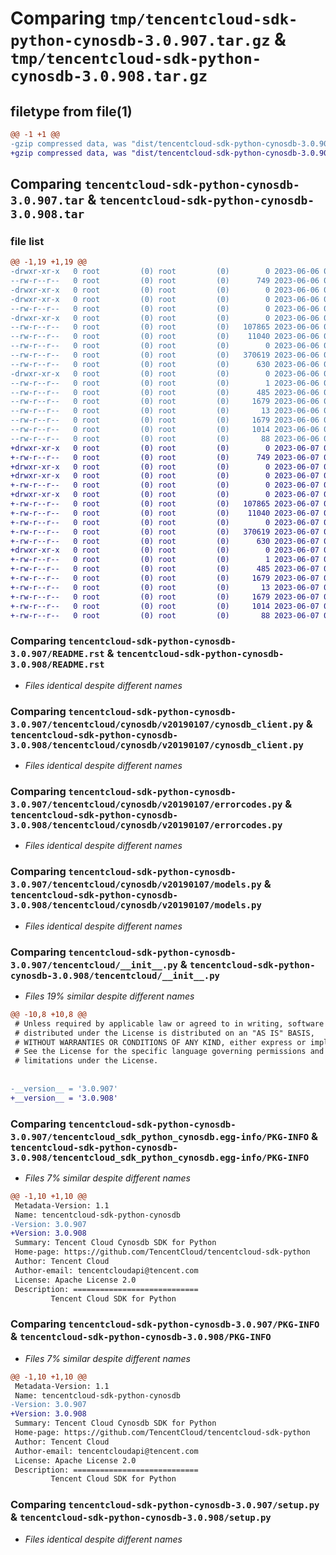 # Comparing `tmp/tencentcloud-sdk-python-cynosdb-3.0.907.tar.gz` & `tmp/tencentcloud-sdk-python-cynosdb-3.0.908.tar.gz`

## filetype from file(1)

```diff
@@ -1 +1 @@
-gzip compressed data, was "dist/tencentcloud-sdk-python-cynosdb-3.0.907.tar", last modified: Tue Jun  6 02:24:20 2023, max compression
+gzip compressed data, was "dist/tencentcloud-sdk-python-cynosdb-3.0.908.tar", last modified: Wed Jun  7 00:22:03 2023, max compression
```

## Comparing `tencentcloud-sdk-python-cynosdb-3.0.907.tar` & `tencentcloud-sdk-python-cynosdb-3.0.908.tar`

### file list

```diff
@@ -1,19 +1,19 @@
-drwxr-xr-x   0 root         (0) root         (0)        0 2023-06-06 02:24:20.000000 tencentcloud-sdk-python-cynosdb-3.0.907/
--rw-r--r--   0 root         (0) root         (0)      749 2023-06-06 02:24:20.000000 tencentcloud-sdk-python-cynosdb-3.0.907/README.rst
-drwxr-xr-x   0 root         (0) root         (0)        0 2023-06-06 02:24:20.000000 tencentcloud-sdk-python-cynosdb-3.0.907/tencentcloud/
-drwxr-xr-x   0 root         (0) root         (0)        0 2023-06-06 02:24:20.000000 tencentcloud-sdk-python-cynosdb-3.0.907/tencentcloud/cynosdb/
--rw-r--r--   0 root         (0) root         (0)        0 2023-06-06 02:24:20.000000 tencentcloud-sdk-python-cynosdb-3.0.907/tencentcloud/cynosdb/__init__.py
-drwxr-xr-x   0 root         (0) root         (0)        0 2023-06-06 02:24:20.000000 tencentcloud-sdk-python-cynosdb-3.0.907/tencentcloud/cynosdb/v20190107/
--rw-r--r--   0 root         (0) root         (0)   107865 2023-06-06 02:24:20.000000 tencentcloud-sdk-python-cynosdb-3.0.907/tencentcloud/cynosdb/v20190107/cynosdb_client.py
--rw-r--r--   0 root         (0) root         (0)    11040 2023-06-06 02:24:20.000000 tencentcloud-sdk-python-cynosdb-3.0.907/tencentcloud/cynosdb/v20190107/errorcodes.py
--rw-r--r--   0 root         (0) root         (0)        0 2023-06-06 02:24:20.000000 tencentcloud-sdk-python-cynosdb-3.0.907/tencentcloud/cynosdb/v20190107/__init__.py
--rw-r--r--   0 root         (0) root         (0)   370619 2023-06-06 02:24:20.000000 tencentcloud-sdk-python-cynosdb-3.0.907/tencentcloud/cynosdb/v20190107/models.py
--rw-r--r--   0 root         (0) root         (0)      630 2023-06-06 02:24:20.000000 tencentcloud-sdk-python-cynosdb-3.0.907/tencentcloud/__init__.py
-drwxr-xr-x   0 root         (0) root         (0)        0 2023-06-06 02:24:20.000000 tencentcloud-sdk-python-cynosdb-3.0.907/tencentcloud_sdk_python_cynosdb.egg-info/
--rw-r--r--   0 root         (0) root         (0)        1 2023-06-06 02:24:20.000000 tencentcloud-sdk-python-cynosdb-3.0.907/tencentcloud_sdk_python_cynosdb.egg-info/dependency_links.txt
--rw-r--r--   0 root         (0) root         (0)      485 2023-06-06 02:24:20.000000 tencentcloud-sdk-python-cynosdb-3.0.907/tencentcloud_sdk_python_cynosdb.egg-info/SOURCES.txt
--rw-r--r--   0 root         (0) root         (0)     1679 2023-06-06 02:24:20.000000 tencentcloud-sdk-python-cynosdb-3.0.907/tencentcloud_sdk_python_cynosdb.egg-info/PKG-INFO
--rw-r--r--   0 root         (0) root         (0)       13 2023-06-06 02:24:20.000000 tencentcloud-sdk-python-cynosdb-3.0.907/tencentcloud_sdk_python_cynosdb.egg-info/top_level.txt
--rw-r--r--   0 root         (0) root         (0)     1679 2023-06-06 02:24:20.000000 tencentcloud-sdk-python-cynosdb-3.0.907/PKG-INFO
--rw-r--r--   0 root         (0) root         (0)     1014 2023-06-06 02:24:20.000000 tencentcloud-sdk-python-cynosdb-3.0.907/setup.py
--rw-r--r--   0 root         (0) root         (0)       88 2023-06-06 02:24:20.000000 tencentcloud-sdk-python-cynosdb-3.0.907/setup.cfg
+drwxr-xr-x   0 root         (0) root         (0)        0 2023-06-07 00:22:03.000000 tencentcloud-sdk-python-cynosdb-3.0.908/
+-rw-r--r--   0 root         (0) root         (0)      749 2023-06-07 00:22:03.000000 tencentcloud-sdk-python-cynosdb-3.0.908/README.rst
+drwxr-xr-x   0 root         (0) root         (0)        0 2023-06-07 00:22:03.000000 tencentcloud-sdk-python-cynosdb-3.0.908/tencentcloud/
+drwxr-xr-x   0 root         (0) root         (0)        0 2023-06-07 00:22:03.000000 tencentcloud-sdk-python-cynosdb-3.0.908/tencentcloud/cynosdb/
+-rw-r--r--   0 root         (0) root         (0)        0 2023-06-07 00:22:03.000000 tencentcloud-sdk-python-cynosdb-3.0.908/tencentcloud/cynosdb/__init__.py
+drwxr-xr-x   0 root         (0) root         (0)        0 2023-06-07 00:22:03.000000 tencentcloud-sdk-python-cynosdb-3.0.908/tencentcloud/cynosdb/v20190107/
+-rw-r--r--   0 root         (0) root         (0)   107865 2023-06-07 00:22:03.000000 tencentcloud-sdk-python-cynosdb-3.0.908/tencentcloud/cynosdb/v20190107/cynosdb_client.py
+-rw-r--r--   0 root         (0) root         (0)    11040 2023-06-07 00:22:03.000000 tencentcloud-sdk-python-cynosdb-3.0.908/tencentcloud/cynosdb/v20190107/errorcodes.py
+-rw-r--r--   0 root         (0) root         (0)        0 2023-06-07 00:22:03.000000 tencentcloud-sdk-python-cynosdb-3.0.908/tencentcloud/cynosdb/v20190107/__init__.py
+-rw-r--r--   0 root         (0) root         (0)   370619 2023-06-07 00:22:03.000000 tencentcloud-sdk-python-cynosdb-3.0.908/tencentcloud/cynosdb/v20190107/models.py
+-rw-r--r--   0 root         (0) root         (0)      630 2023-06-07 00:22:03.000000 tencentcloud-sdk-python-cynosdb-3.0.908/tencentcloud/__init__.py
+drwxr-xr-x   0 root         (0) root         (0)        0 2023-06-07 00:22:03.000000 tencentcloud-sdk-python-cynosdb-3.0.908/tencentcloud_sdk_python_cynosdb.egg-info/
+-rw-r--r--   0 root         (0) root         (0)        1 2023-06-07 00:22:03.000000 tencentcloud-sdk-python-cynosdb-3.0.908/tencentcloud_sdk_python_cynosdb.egg-info/dependency_links.txt
+-rw-r--r--   0 root         (0) root         (0)      485 2023-06-07 00:22:03.000000 tencentcloud-sdk-python-cynosdb-3.0.908/tencentcloud_sdk_python_cynosdb.egg-info/SOURCES.txt
+-rw-r--r--   0 root         (0) root         (0)     1679 2023-06-07 00:22:03.000000 tencentcloud-sdk-python-cynosdb-3.0.908/tencentcloud_sdk_python_cynosdb.egg-info/PKG-INFO
+-rw-r--r--   0 root         (0) root         (0)       13 2023-06-07 00:22:03.000000 tencentcloud-sdk-python-cynosdb-3.0.908/tencentcloud_sdk_python_cynosdb.egg-info/top_level.txt
+-rw-r--r--   0 root         (0) root         (0)     1679 2023-06-07 00:22:03.000000 tencentcloud-sdk-python-cynosdb-3.0.908/PKG-INFO
+-rw-r--r--   0 root         (0) root         (0)     1014 2023-06-07 00:22:03.000000 tencentcloud-sdk-python-cynosdb-3.0.908/setup.py
+-rw-r--r--   0 root         (0) root         (0)       88 2023-06-07 00:22:03.000000 tencentcloud-sdk-python-cynosdb-3.0.908/setup.cfg
```

### Comparing `tencentcloud-sdk-python-cynosdb-3.0.907/README.rst` & `tencentcloud-sdk-python-cynosdb-3.0.908/README.rst`

 * *Files identical despite different names*

### Comparing `tencentcloud-sdk-python-cynosdb-3.0.907/tencentcloud/cynosdb/v20190107/cynosdb_client.py` & `tencentcloud-sdk-python-cynosdb-3.0.908/tencentcloud/cynosdb/v20190107/cynosdb_client.py`

 * *Files identical despite different names*

### Comparing `tencentcloud-sdk-python-cynosdb-3.0.907/tencentcloud/cynosdb/v20190107/errorcodes.py` & `tencentcloud-sdk-python-cynosdb-3.0.908/tencentcloud/cynosdb/v20190107/errorcodes.py`

 * *Files identical despite different names*

### Comparing `tencentcloud-sdk-python-cynosdb-3.0.907/tencentcloud/cynosdb/v20190107/models.py` & `tencentcloud-sdk-python-cynosdb-3.0.908/tencentcloud/cynosdb/v20190107/models.py`

 * *Files identical despite different names*

### Comparing `tencentcloud-sdk-python-cynosdb-3.0.907/tencentcloud/__init__.py` & `tencentcloud-sdk-python-cynosdb-3.0.908/tencentcloud/__init__.py`

 * *Files 19% similar despite different names*

```diff
@@ -10,8 +10,8 @@
 # Unless required by applicable law or agreed to in writing, software
 # distributed under the License is distributed on an "AS IS" BASIS,
 # WITHOUT WARRANTIES OR CONDITIONS OF ANY KIND, either express or implied.
 # See the License for the specific language governing permissions and
 # limitations under the License.
 
 
-__version__ = '3.0.907'
+__version__ = '3.0.908'
```

### Comparing `tencentcloud-sdk-python-cynosdb-3.0.907/tencentcloud_sdk_python_cynosdb.egg-info/PKG-INFO` & `tencentcloud-sdk-python-cynosdb-3.0.908/tencentcloud_sdk_python_cynosdb.egg-info/PKG-INFO`

 * *Files 7% similar despite different names*

```diff
@@ -1,10 +1,10 @@
 Metadata-Version: 1.1
 Name: tencentcloud-sdk-python-cynosdb
-Version: 3.0.907
+Version: 3.0.908
 Summary: Tencent Cloud Cynosdb SDK for Python
 Home-page: https://github.com/TencentCloud/tencentcloud-sdk-python
 Author: Tencent Cloud
 Author-email: tencentcloudapi@tencent.com
 License: Apache License 2.0
 Description: ============================
         Tencent Cloud SDK for Python
```

### Comparing `tencentcloud-sdk-python-cynosdb-3.0.907/PKG-INFO` & `tencentcloud-sdk-python-cynosdb-3.0.908/PKG-INFO`

 * *Files 7% similar despite different names*

```diff
@@ -1,10 +1,10 @@
 Metadata-Version: 1.1
 Name: tencentcloud-sdk-python-cynosdb
-Version: 3.0.907
+Version: 3.0.908
 Summary: Tencent Cloud Cynosdb SDK for Python
 Home-page: https://github.com/TencentCloud/tencentcloud-sdk-python
 Author: Tencent Cloud
 Author-email: tencentcloudapi@tencent.com
 License: Apache License 2.0
 Description: ============================
         Tencent Cloud SDK for Python
```

### Comparing `tencentcloud-sdk-python-cynosdb-3.0.907/setup.py` & `tencentcloud-sdk-python-cynosdb-3.0.908/setup.py`

 * *Files identical despite different names*

